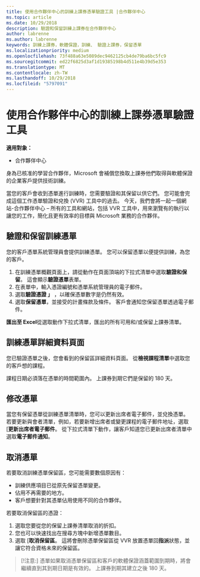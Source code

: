 ```yaml
---
title: 使用合作夥伴中心的訓練上課券憑單驗證工具 |合作夥伴中心
ms.topic: article
ms.date: 10/29/2018
description: 驗證和保留訓練上課券在合作夥伴中心
author: labrenne
ms.author: labrenne
keywords: 訓練上課券，軟體保證，訓練、 驗證上課券，保留憑單
ms.localizationpriority: medium
ms.openlocfilehash: 73f488a63e5089dec9462125cb4de79ba6bc5fc9
ms.sourcegitcommit: ed22f6825d3af1d19385198b4d511e4b39d5e353
ms.translationtype: MT
ms.contentlocale: zh-TW
ms.lasthandoff: 10/29/2018
ms.locfileid: "5797091"
---
```

# <a name="use-the-voucher-validation-tool-in-partner-center-for-training-vouchers"></a>使用合作夥伴中心的訓練上課券憑單驗證工具

**適用對象：**

- 合作夥伴中心

身為已核准的學習合作夥伴，Microsoft 會補償您換取上課券他們取得與軟體保證的企業客戶提供技術訓練。 

當您的客戶會收到憑單進行訓練時，您需要驗證和其保留以供它們。 您可能會完成這個工作憑單驗證和兌換 (VVR) 工具中的過去。 今天，我們會將一起一個網站-合作夥伴中心 – 所有的工具和網站，包括 VVR 工具中，用來瀏覽有的執行以讓您的工作，簡化且更有效率的目標與 Microsoft 業務的合作夥伴。

## <a name="validate-and-reserve-a-training-voucher"></a>驗證和保留訓練憑單

您的客戶憑單系統管理員會提供訓練憑單。 您可以保留憑單以便提供訓練，為您的客戶。

1.  在訓練憑單概觀頁面上，請從動作在頁面頂端的下拉式清單中選取**驗證和保留**。 這會顯示**驗證憑單**表單。
2.  在表單中，輸入憑證編號和憑單系統管理員的電子郵件。
3.  選取**驗證憑證 」** ，以確保憑單數字是仍然有效。 
4.  選取**保留憑單**，並接受的計畫條款及條件。 客戶會通知您保留憑單透過電子郵件。

**匯出至 Excel**從選取動作下拉式清單，匯出的所有可用和/或保留上課券清單。

## <a name="training-voucher-details-page"></a>訓練憑單詳細資料頁面

您已驗證憑單之後，您會看到的保留區詳細資料頁面。 從**檢視課程清單**中選取您的客戶想的課程。 

課程日期必須落在憑單的時間範圍內。 上課券到期它們是保留的 180 天。

## <a name="modify-a-voucher"></a>修改憑單

當您有保留憑單從訓練憑單清單時，您可以更新出席者電子郵件，並兌換憑單。 若要更新與會者清單，例如，若要新增出席者或變更課程的電子郵件地址，選取 [**更新出席者電子郵件**。 從下拉式清單下動作，讓客戶知道您已更新出席者清單中選取**電子郵件通知**。 

## <a name="cancel-a-voucher"></a>取消憑單 

若要取消訓練憑單保留區，您可能需要數個原因有： 
- 訓練供應項目已從原先保留憑單變更。
- 佔用不再需要的地方。
- 客戶想要針對其憑單佔用使用不同的合作夥伴。

若要取消保留區的憑證：

1.  選取您要從您的保留上課券清單取消的折扣。
2.  您也可以快速找出在搜尋方塊中新增憑單數目。
3.  選取 [**取消保留區**。 這將會刪除憑單保留區從 VVR 放置憑單回**指派**狀態，並讓它符合資格未來的保留區。

>[!注意:] 憑單如果取消憑單保留區和客戶的軟體保證涵蓋範圍到期時，將會繼續直到其到期日期是有效的。 上課券到期其建立之後 180 天。


